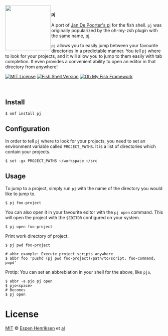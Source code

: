 <img src="https://cdn.rawgit.com/oh-my-fish/oh-my-fish/e4f1c2e0219a17e2c748b824004c8d0b38055c16/docs/logo.svg" align="left" width="144px" height="144px"/>

#### pj
A port of [Jan De Poorter's pj][jdp-pj] for the fish shell. `pj` was originally
popularized by the oh-my-zsh plugin with the same name, [pj][omz-pj].

`pj` allows you to easily jump between your favourite directories in
a predictable manner. You tell `pj` where to look for your projects, and it will
allow you to jump to them easily with tab completion. It even provides
a convenient ability to open an editor in that directory from anywhere!

[![MIT License](https://img.shields.io/badge/license-MIT-007EC7.svg?style=flat-square)](/LICENSE)
[![Fish Shell Version](https://img.shields.io/badge/fish-v2.2.0-007EC7.svg?style=flat-square)](https://fishshell.com)
[![Oh My Fish Framework](https://img.shields.io/badge/Oh%20My%20Fish-Framework-007EC7.svg?style=flat-square)](https://www.github.com/oh-my-fish/oh-my-fish)

<br/>


## Install

```fish
$ omf install pj
```


## Configuration

In order to tell `pj` where to look for your projects, you need to set an
environment variable called `PROJECT_PATHS`. It is a list of directories which
contain your projects.

```fish
$ set -gx PROJECT_PATHS ~/workspace ~/src
```


## Usage

To jump to a project, simply run `pj` with the name of the directory you would
like to jump to.

```fish
$ pj foo-project
```

You can also open it in your favourite editor with the `pj open` command. This
will open the project with the `$EDITOR` configured on your system.

```fish
$ pj open foo-project
```

Print work directory of project.

```fish
$ pj pwd foo-project

# abbr example: Execute project scripts anywhere
$ abbr foo 'pushd (pj pwd foo-project)/path/to/script; foo-command; popd'
```

Protip: You can set an abbrebiation in your shell for the above, like `pjo`.

```fish
$ abbr -a pjo pj open
$ pjo<space>
# Becomes
$ pj open
```


# License

[MIT][mit] © [Espen Henriksen][author] et [al][contributors]


[jdp-pj]:         https://gist.github.com/pjaspers/368394#gistcomment-1016
[omz-pj]:         https://github.com/robbyrussell/oh-my-zsh/tree/master/plugins/pj

[mit]:            https://opensource.org/licenses/MIT
[author]:         https://github.com/esphen
[contributors]:   https://github.com/esphen/plugin-pj/graphs/contributors
[omf-link]:       https://www.github.com/oh-my-fish/oh-my-fish

[license-badge]:  https://img.shields.io/badge/license-MIT-007EC7.svg?style=flat-square

